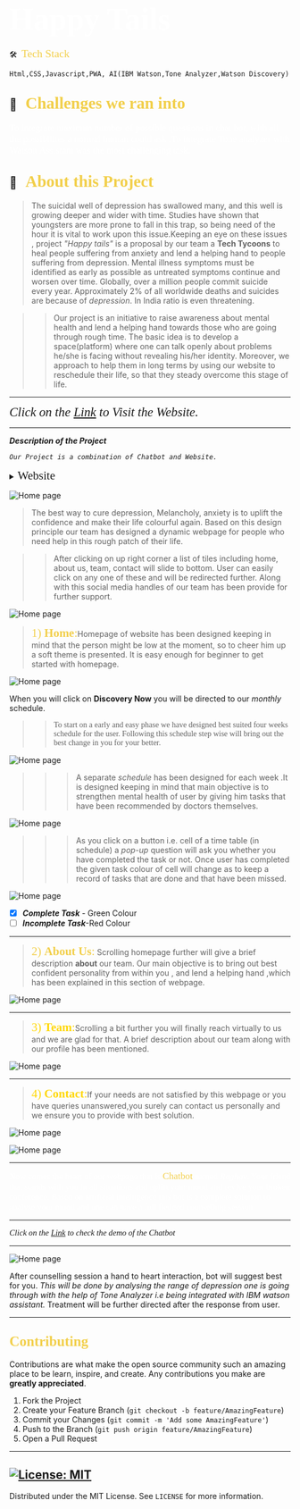 # <span style="color:#fff; font-family: 'Bebas Neue'; font-size: 2em;">**Happy Tails** </span>



🛠 &nbsp;<span style="color: #f2cf4a; font-family: Babas; font-size: 1.4em;">Tech Stack

</span> 

<span style="font-family: 'Arial, Helvetica, sans-serif';"> ```Html,CSS,Javascript,PWA, AI(IBM Watson,Tone Analyzer,Watson Discovery)```</span>

##  💼 &nbsp; <span style="color: #f2cf4a; font-family: Babas; font-size: 1.4em;">**Challenges we ran into**
</span>
<span style="color:#fff; font-family: 'Bebas Neue'; font-size: 1.2em;">To integrate maximun number of possible questions in chat bot, with all the possibilites a normal human could ask .To integrate Tone analyzer with Watson Assistant was the most challenging task.
</span>

## 🔭 &nbsp; <span style="color: #f2cf4a; font-family: Babas; font-size: 1.4em;">About this Project
</span>

>The suicidal well of depression has swallowed many, and this well is growing deeper and wider with time. Studies have shown that youngsters are more prone to fall in this trap, so being need of the hour it is vital to work upon this issue.Keeping an eye on these issues , project _"Happy tails"_ is a proposal by our team a **Tech Tycoons** to heal people suffering from anxiety and lend a helping hand to people suffering from depression. 
Mental illness symptoms must be identified as early as possible as untreated symptoms continue and worsen over time.
Globally, over a million people commit suicide every year. Approximately 2% of all worldwide deaths and suicides are because of _depression_. In India ratio is even threatening.

>>Our project is an initiative to raise awareness about mental health and lend a helping hand towards those who are going through rough time. The basic idea is to develop a space(platform) where one can talk openly about problems he/she is facing without revealing his/her identity. Moreover, we approach to help them in long terms by using our website to reschedule their life, so that they steady overcome this stage of life.
</span>

----

<span style="font-family: times, serif; font-size:17pt; font-style:italic">Click on the 
[Link](https://lovekesh-gh.github.io/)
to Visit the Website.</span>

----

***Description of the Project***

_``Our Project is a combination of Chatbot and Website.``_
<details>
           <summary><span style="font-family:Papyrus; font-size:1.5em;">Website</span></summary>
           <p></p>
         </details>
         



![Home page](./images/6.jpg)

>The best way to cure depression, Melancholy, anxiety is to uplift the confidence and make their life colourful again. Based on this design principle our team has designed a dynamic webpage for people who need help in this rough patch of their life. 

>>After clicking on up right corner a list of tiles including home, about us, team, contact will slide to bottom. User can easily click on any one of these and will be redirected further. Along with this social media handles of our team has been provide for further support. 

![Home page](./images/2.jpg)

><span style="color: #f2cf4a; font-family: Babas; font-size: 1.5em;">1) **Home**:</span>Homepage of website has been designed keeping in mind that the person might be low at the moment, so to cheer him up a soft theme is presented. It is easy enough for beginner to get started with homepage. 

![Home page](./images/1.jpg)

When you will click on **Discovery Now** you will be directed to our _monthly_ schedule.

>><span style="font-family: 'Lucida Console';">To start on a early and easy phase we have designed best suited four weeks schedule for the user. Following this schedule step wise will bring out the best change in you for your better. </span>






![Home page](./images/8.jpg)

>>>A separate _schedule_ has been designed for each week .It is designed keeping in mind that main objective is to strengthen mental health of user by giving him tasks that have been recommended by doctors themselves. 

![Home page](./images/9.jpg)

>>>As you click on a button i.e. cell of a time table (in schedule) a _pop-up_ question will ask you whether you have completed the task or not. Once user has completed the given task colour of cell will change as to keep a record of tasks that are done and that have been missed.

![Home page](./images/10.jpg)

- [x] ***Complete Task*** - Green Colour
- [ ] ***Incomplete Task***-Red Colour

----
><span style="color: #f2cf4a; font-family: Babas; font-size: 1.5em;">2) **About Us**:</span>
Scrolling homepage further will give a brief description **about** our team. Our main objective is to bring out best confident personality from within you , and lend a helping hand ,which has been explained in this section of webpage. 

![Home page](./images/3.jpg)

----

><span style="color:gold; font-family: Babas; font-size: 1.5em;">3) **Team**:</span>Scrolling a bit further you will finally reach virtually to us and we are glad for that. A brief description about our team along with our profile has been mentioned. 

![Home page](./images/4.jpg)

----

><span style="color:gold; font-family: Babas; font-size: 1.5em;">4) **Contact**:</span>If your needs are not satisfied by this webpage or you have queries unanswered,you surely can contact us personally and we ensure you to provide with best solution. 

![Home page](./images/5.jpg)

![Home page](./images/11.jpg)

----

<span style="color:#fff; font-family: 'Bebas Neue'; font-size: 1.1em;">Now comes the heart of our webpage that is <span style="color: #f2cf4a; font-family: Babas; font-size: 1.1em;">Chatbot</span> named ***Raghav***. Your friend that stands with you in all situations and uplift your mood and revive your broken confidence. Based on artificial intelligence this bot is a complete solution to analyse your mood and one can have a full fledged counselling session.</span>

----

<span style="font-family: times, serif; font-size:11pt; font-style:italic">Click on the 
[Link](https://drive.google.com/file/d/1CXnzpZCOaGdLIogPopiNcQ4GtadVNMoc/view?usp=sharing)
to check the demo of the Chatbot</span>

----

![Home page](./images/7.jpg)

After counselling session a hand to heart interaction, bot will suggest best for you. _This will be done by analysing the range of depression one is going through with the help of Tone Analyzer i.e being integrated with IBM watson assistant._ Treatment will be further directed after the response from user. 

----

<!-- CONTRIBUTING -->

## <span style="color: #f2cf4a; font-family: Babas; font-size: 1.2em;">Contributing
</span>

Contributions are what make the open source community such an amazing place to be learn, inspire, and create. Any contributions you make are **greatly appreciated**.

1. Fork the Project
2. Create your Feature Branch (`git checkout -b feature/AmazingFeature`)
3. Commit your Changes (`git commit -m 'Add some AmazingFeature'`)
4. Push to the Branch (`git push origin feature/AmazingFeature`)
5. Open a Pull Request
----
<!-- LICENSE -->
## [![License: MIT](https://img.shields.io/badge/License-MIT-yellow.svg)](https://opensource.org/licenses/MIT)  

Distributed under the MIT License. See `LICENSE` for more information.














